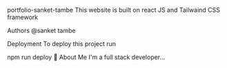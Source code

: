 portfolio-sanket-tambe
This website is built on react JS and Tailwaind CSS framework

Authors
@sanket tambe

Deployment
To deploy this project run

  npm run deploy
🚀 About Me
I'm a full stack developer...
